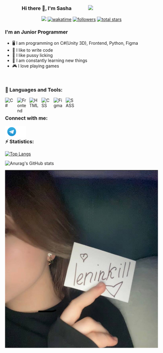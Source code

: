 <div id="header" align="center">
	<img align='right' src="https://user-images.githubusercontent.com/120378890/223352441-ead538c8-027a-478f-b71c-94ce3659f41a.gif" width="230">
   <h3> Hi there 👋, I'm Sasha </h3>

  
   ![](https://komarev.com/ghpvc/?username=leninkill&color=red)
  [![wakatime](https://wakatime.com/badge/user/018eafa5-5a77-4438-9967-c3a0409ac889.svg)](https://wakatime.com/@018eafa5-5a77-4438-9967-c3a0409ac889)
   <a href="https://github.com/leninkill?tab=followers">
   <img alt="followers" title="Follow me on Github" src="https://custom-icon-badges.demolab.com/github/followers/Picalfer?color=236ad3&labelColor=1155ba&style=for-the-badge&logo=person-add&label=Follow&logoColor=white"/></a>
   <a href="https://github.com/Picalfer?tab=repositories&sort=stargazers">
   <img alt="total stars" title="Total stars on GitHub" src="https://custom-icon-badges.demolab.com/github/stars/Picalfer?color=55960c&style=for-the-badge&labelColor=488207&logo=star"/></a>
   
	
</div>

### I'm an Junior Programmer
- 🖥️ I am programming on C#(Unity 3D), Frontend, Python, Figma
- 💪 I like to write code
- 👅 I like pussy licking
- 🥅 I am constantly learning new things
- 🎮 I love playing games

<br />

### 🧰 Languages and Tools:

<img align="left" alt="C#" width="30px" style="padding-right:10px;" src="https://static.wikia.nocookie.net/wikies/images/4/43/Logo-csharp.png/revision/latest?cb=20180617092325&path-prefix=ru" />
<img align="left" alt="Frontend" width="30px" style="padding-right:10px;" src="https://cdn-icons-png.flaticon.com/512/6132/6132222.png" />
<img align="left" alt="HTML" width="30px" style="padding-right:10px;" src="https://cdn.jsdelivr.net/gh/devicons/devicon/icons/html5/html5-plain.svg" />
<img align="left" alt="CSS" width="30px" style="padding-right:10px;" src="https://cdn.jsdelivr.net/gh/devicons/devicon/icons/css3/css3-plain.svg" />
<img align="left" alt="Figma" width="30px" style="padding-right:10px;" src="https://cdn.jsdelivr.net/gh/devicons/devicon/icons/figma/figma-original.svg" />
<img align="left" alt="SASS" width="30px"  style="padding-right:10px;" src="https://cdn.jsdelivr.net/gh/devicons/devicon/icons/python/python-plain.svg" />
<br />
<br />


### Connect with me:

[<img align="left" alt="leninkill | Telegram" width="70px" src="telega.png" />][tg]

<br />

### :zap: Statistics:
[![Top Langs](https://github-readme-stats.vercel.app/api/top-langs/?username=leninkill&layout=donut&theme=tokyonight)](https://github.com/anuraghazra/github-readme-stats)

![Anurag's GitHub stats](https://github-readme-stats.vercel.app/api?username=leninkill&show_icons=true&theme=tokyonight)

 <img src="tyan.jpg" />




[vk]: https://vk.com/leninkill
[tg]: https://t.me/leninkill
